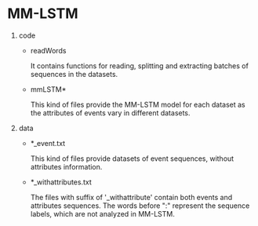 # MM-LSTM

1. code
	
	- readWords
		
		It contains functions for reading, splitting and extracting batches of sequences in the datasets. 

	- mmLSTM*

		This kind of files provide the MM-LSTM model for each dataset as the attributes of events vary in different datasets.
2. data

	- *_event.txt

		This kind of files provide datasets of event sequences, without attributes information.

	- *_withattributes.txt
	
		The files with suffix of '_withattribute' contain both events and attributes sequences. The words before ":" represent the sequence labels, which are not analyzed in MM-LSTM.
